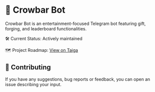 
# 🧄 Crowbar Bot

Crowbar Bot is an entertainment-focused Telegram bot featuring gift, forging, and leaderboard functionalities.

🛠️ Current Status: Actively maintained

🗺️ Project Roadmap: [View on Taiga](https://tree.taiga.io/project/xelen-crowbar-bot/kanban)


## 🤝 Contributing

If you have any suggestions, bug reports or feedback, you can open an issue describing your input.

